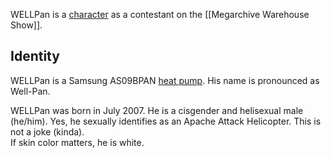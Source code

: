 WELLPan is a [character](Characters) as a contestant on the [[Megarchive Warehouse Show]].

## Identity

WELLPan is a Samsung AS09BPAN [heat pump](Air%20Conditioners.md). His name is pronounced as Well-Pan.

WELLPan was born in July 2007. He is a cisgender and helisexual male (he/him). Yes, he sexually identifies as an Apache Attack Helicopter. This is not a joke (kinda).  
If skin color matters, he is white.